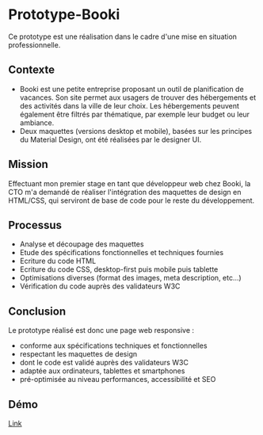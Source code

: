 # Prototype-Booki

Ce prototype est une réalisation dans le cadre d'une mise en situation professionnelle.

## Contexte

* Booki est une petite entreprise proposant un outil de planification de vacances. 
Son site permet aux usagers de trouver des hébergements et des activités dans la ville de leur choix. 
Les hébergements peuvent également être filtrés par thématique, par exemple leur budget ou leur ambiance.
* Deux maquettes (versions desktop et mobile), basées sur les principes du Material Design, ont été réalisées par le designer UI.

## Mission

Effectuant mon premier stage en tant que développeur web chez Booki, la CTO m'a demandé de réaliser l'intégration des maquettes de design en HTML/CSS, qui serviront de base de code pour le reste du développement.

## Processus

* Analyse et découpage des maquettes
* Etude des spécifications fonctionnelles et techniques fournies
* Ecriture du code HTML
* Ecriture du code CSS, desktop-first puis mobile puis tablette
* Optimisations diverses (format des images, meta description, etc...)
* Vérification du code auprès des validateurs W3C

## Conclusion
Le prototype réalisé est donc une page web responsive :
* conforme aux spécifications techniques et fonctionnelles
* respectant les maquettes de design
* dont le code est validé auprès des validateurs W3C
* adaptée aux ordinateurs, tablettes et smartphones
* pré-optimisée au niveau performances, accessibilité et SEO

## Démo

[Link](https://neutron35.github.io/Prototype-Booki/)
